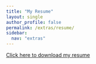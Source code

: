 ```yaml
---
title: "My Resume"
layout: single
author_profile: false
permalink: /extras/resume/
sidebar:
  nav: "extras"
---
```


[Click here to download my resume](/Debojeet_s_Resume.pdf)